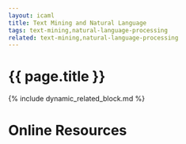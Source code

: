 ```yaml
---
layout: icaml
title: Text Mining and Natural Language
tags: text-mining,natural-language-processing
related: text-mining,natural-language-processing
---
```

# {{ page.title }}

{% include dynamic_related_block.md %}


# Online Resources